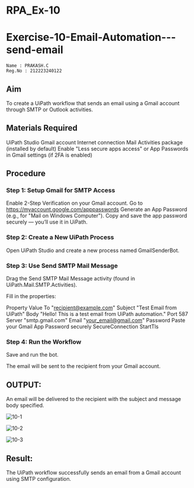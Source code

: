 # RPA_Ex-10

# Exercise-10-Email-Automation---send-email

~~~
Name : PRAKASH.C  
Reg.No : 212223240122  
~~~

## Aim
To create a UiPath workflow that sends an email using a Gmail account through SMTP or Outlook activities.

## Materials Required

UiPath Studio
Gmail account
Internet connection
Mail Activities package (installed by default)
Enable "Less secure apps access" or App Passwords in Gmail settings (if 2FA is enabled)

## Procedure

### Step 1: Setup Gmail for SMTP Access
Enable 2-Step Verification on your Gmail account.
Go to https://myaccount.google.com/apppasswords
Generate an App Password (e.g., for "Mail on Windows Computer"). 
Copy and save the app password securely — you’ll use it in UiPath.

### Step 2: Create a New UiPath Process
Open UiPath Studio and create a new process named GmailSenderBot.

### Step 3: Use Send SMTP Mail Message
Drag the Send SMTP Mail Message activity (found in UiPath.Mail.SMTP.Activities).

Fill in the properties:

Property	Value
To	"recipient@example.com"
Subject	"Test Email from UiPath"
Body	"Hello! This is a test email from UiPath automation."
Port	587
Server	"smtp.gmail.com"
Email	"your_email@gmail.com"
Password	Paste your Gmail App Password securely
SecureConnection	StartTls

### Step 4: Run the Workflow
Save and run the bot.

The email will be sent to the recipient from your Gmail account.

## OUTPUT:
An email will be delivered to the recipient with the subject and message body specified.

![10-1](https://github.com/user-attachments/assets/dd5ed696-cd23-45e3-bb72-205c5c79019c)

![10-2](https://github.com/user-attachments/assets/3b0f9db6-2339-4edf-a7d0-451699d7db29)

![10-3](https://github.com/user-attachments/assets/cfa7a9be-e56d-4bda-86e0-32c99c0cd447)


## Result:
The UiPath workflow successfully sends an email from a Gmail account using SMTP configuration.
